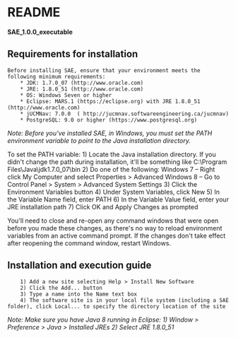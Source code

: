 # README #

**SAE_1.0.0_executable**

## Requirements for installation ##
	Before installing SAE, ensure that your environment meets the following minimum requirements:
        * JDK: 1.7.0_07 (http://www.oracle.com)
        * JRE: 1.8.0_51 (http://www.oracle.com) 
        * OS: Windows Seven or higher
        * Eclipse: MARS.1 (https://eclipse.org) with JRE 1.8.0_51 (http://www.oracle.com)
        * jUCMNav: 7.0.0  ( http://jucmnav.softwareengineering.ca/jucmnav)
        * PostgreSQL: 9.0 or higher (https://www.postgresql.org)

*Note: Before you've installed SAE, in Windows, you must set the  PATH  environment variable to point to the Java installation directory.*

To set the PATH variable:
        1) Locate the Java installation directory. If you didn't change the path during installation, it'll be something like C:\Program Files\Java\jdk1.7.0_07\bin
        2) Do one of the following:
		Windows 7 – Right click My Computer and select Properties > Advanced
		Windows 8 – Go to Control Panel > System > Advanced System Settings
        3) Click the Environment Variables button
        4) Under System Variables, click New
        5) In the Variable Name field, enter PATH 
        6) In the Variable Value field, enter your JRE installation path
        7) Click OK and Apply Changes as prompted

You'll need to close and re-open any command windows that were open before you made these changes, as there's no way to reload environment variables from an active command prompt. If the changes don't take effect after reopening the command window, restart Windows.

## Installation and execution guide ##
        1) Add a new site selecting Help > Install New Software
        2) Click the Add... button
        3) Type a name into the Name text box
        4) The software site is in your local file system (including a SAE folder), click Local... to specify the directory location of the site

*Note: Make sure you have Java 8 running in Eclipse:
        1) Window > Preference > Java  > Installed JREs
        2) Select JRE 1.8.0_51*